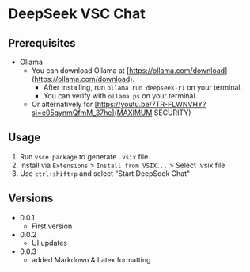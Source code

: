 
# DeepSeek VSC Chat

## Prerequisites

* Ollama
  * You can download Ollama at [https://ollama.com/download](https://ollama.com/download).
    * After installing, run `ollama run deepseek-r1` on your terminal.
    * You can verify with `ollama ps` on your terminal.
  * Or alternatively for [https://youtu.be/7TR-FLWNVHY?si=e05gynmQfmM_37he](MAXIMUM SECURITY)

## Usage

1. Run `vsce package` to generate `.vsix` file
2. Install via `Extensions` > `Install from VSIX...` > Select .vsix file
3. Use `ctrl+shift+p` and select "Start DeepSeek Chat"

## Versions

* 0.0.1
  * First version
* 0.0.2
  * UI updates
* 0.0.3
  * added Markdown & Latex formatting
